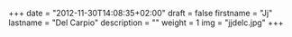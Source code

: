 +++
date = "2012-11-30T14:08:35+02:00"
draft = false
firstname = "Jj"
lastname = "Del Carpio"
description = ""
weight = 1
img = "jjdelc.jpg"
+++
